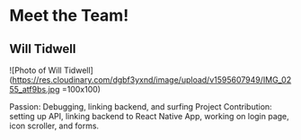 # Meet the Team!

## Will Tidwell

![Photo of Will Tidwell](https://res.cloudinary.com/dgbf3yxnd/image/upload/v1595607949/IMG_0255_atf9bs.jpg =100x100)

Passion: Debugging, linking backend, and surfing
Project Contribution: setting up API, linking backend to React Native App, working on login page, icon scroller, and forms.

